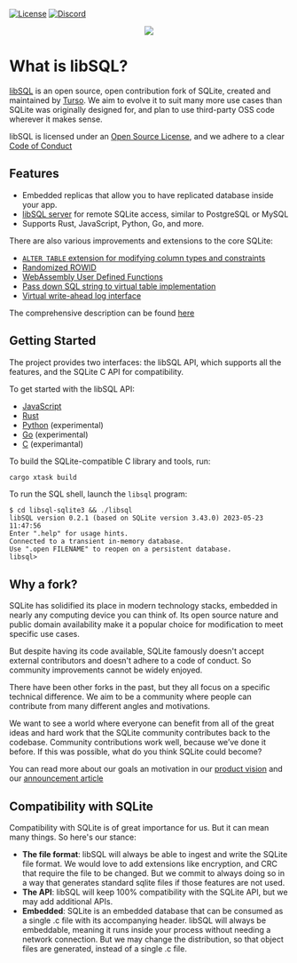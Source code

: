 
[![License](https://img.shields.io/badge/license-MIT-blue)](https://github.com/libsql/libsql/blob/master/LICENSE.md)
[![Discord](https://img.shields.io/discord/1026540227218640906?color=5865F2&label=discord&logo=discord&logoColor=8a9095)](https://discord.gg/VzbXemj6Rg)

<p align="center">
<img src="https://user-images.githubusercontent.com/331197/205099307-3f20b4e5-96cf-466c-be62-73907e9f2325.png">
</p>

# What is libSQL?

[libSQL](https://turso.tech/libsql) is an open source, open contribution fork of SQLite, created and maintained by [Turso](https://turso.tech). We aim to evolve it to suit many more use cases than SQLite was originally designed for, and plan to use third-party OSS code wherever it makes sense.

libSQL is licensed under an [Open Source License](LICENSE.md), and we adhere to a clear [Code of Conduct](CODE_OF_CONDUCT.md)

## Features

* Embedded replicas that allow you to have replicated database inside your app.
* [libSQL server](https://github.com/libsql/sqld) for remote SQLite access, similar to PostgreSQL or MySQL
* Supports Rust, JavaScript, Python, Go, and more.

There are also various improvements and extensions to the core SQLite:

* [`ALTER TABLE` extension for modifying column types and constraints](https://github.com/libsql/libsql/blob/main/doc/libsql_extensions.md#altering-columns)
* [Randomized ROWID](https://github.com/libsql/libsql/issues/12)
* [WebAssembly User Defined Functions](https://blog.turso.tech/webassembly-functions-for-your-sqlite-compatible-database-7e1ad95a2aa7)
* [Pass down SQL string to virtual table implementation](https://github.com/libsql/libsql/pull/87)
* [Virtual write-ahead log interface](https://github.com/libsql/libsql/pull/53)

The comprehensive description can be found [here](doc/libsql_extensions.md)

## Getting Started

The project provides two interfaces: the libSQL API, which supports all the features, and the SQLite C API for compatibility.

To get started with the libSQL API:

* [JavaScript](https://github.com/libsql/libsql-experimental-node)
* [Rust](core) 
* [Python](https://github.com/libsql/libsql-experimental-python) (experimental)
* [Go](bindings/go) (experimental)
* [C](bindings/c) (experimantal)

To build the SQLite-compatible C library and tools, run:

```sh
cargo xtask build
```

To run the SQL shell, launch the `libsql` program:

```console
$ cd libsql-sqlite3 && ./libsql
libSQL version 0.2.1 (based on SQLite version 3.43.0) 2023-05-23 11:47:56
Enter ".help" for usage hints.
Connected to a transient in-memory database.
Use ".open FILENAME" to reopen on a persistent database.
libsql>
```

## Why a fork?

SQLite has solidified its place in modern technology stacks, embedded in nearly any computing device you can think of. Its open source nature and public domain availability make it a popular choice for modification to meet specific use cases.

But despite having its code available, SQLite famously doesn't accept external contributors and doesn't adhere to a code of conduct. So community improvements cannot be widely enjoyed.

There have been other forks in the past, but they all focus on a specific technical difference. We aim to be a community where people can contribute from many different angles and motivations.

We want to see a world where everyone can benefit from all of the great ideas and hard work that the SQLite community contributes back to the codebase. Community contributions work well, because we’ve done it before. If this was possible, what do you think SQLite could become?

You can read more about our goals an motivation in our [product vision](https://turso.tech/libsql-manifesto) and our [announcement article](https://glaubercosta-11125.medium.com/sqlite-qemu-all-over-again-aedad19c9a1c)

## Compatibility with SQLite

Compatibility with SQLite is of great importance for us. But it can mean many things. So here's our stance:

* **The file format**: libSQL will always be able to ingest and write the SQLite file format. We would love to add extensions like encryption, and CRC that require the file to be changed. But we commit to always doing so in a way that generates standard sqlite files if those features are not used.
* **The API**: libSQL will keep 100% compatibility with the SQLite API, but we may add additional APIs.
* **Embedded**: SQLite is an embedded database that can be consumed as a single .c file with its accompanying header. libSQL will always be embeddable, meaning it runs inside your process without needing a network connection. But we may change the distribution, so that object files are generated, instead of a single .c file.
